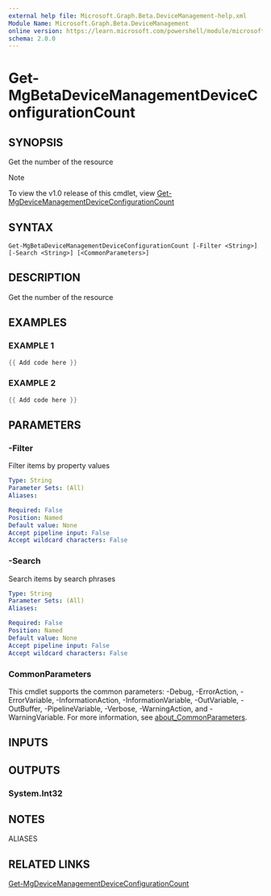 ```yaml
---
external help file: Microsoft.Graph.Beta.DeviceManagement-help.xml
Module Name: Microsoft.Graph.Beta.DeviceManagement
online version: https://learn.microsoft.com/powershell/module/microsoft.graph.beta.devicemanagement/get-mgbetadevicemanagementdeviceconfigurationcount
schema: 2.0.0
---
```


# Get-MgBetaDeviceManagementDeviceConfigurationCount

## SYNOPSIS
Get the number of the resource

> [!NOTE]
> To view the v1.0 release of this cmdlet, view [Get-MgDeviceManagementDeviceConfigurationCount](/powershell/module/Microsoft.Graph.DeviceManagement/Get-MgDeviceManagementDeviceConfigurationCount?view=graph-powershell-1.0)

## SYNTAX

```
Get-MgBetaDeviceManagementDeviceConfigurationCount [-Filter <String>] [-Search <String>] [<CommonParameters>]
```

## DESCRIPTION
Get the number of the resource

## EXAMPLES

### EXAMPLE 1
```powershell
{{ Add code here }}
```

### EXAMPLE 2
```powershell
{{ Add code here }}
```

## PARAMETERS

### -Filter
Filter items by property values

```yaml
Type: String
Parameter Sets: (All)
Aliases:

Required: False
Position: Named
Default value: None
Accept pipeline input: False
Accept wildcard characters: False
```

### -Search
Search items by search phrases

```yaml
Type: String
Parameter Sets: (All)
Aliases:

Required: False
Position: Named
Default value: None
Accept pipeline input: False
Accept wildcard characters: False
```

### CommonParameters
This cmdlet supports the common parameters: -Debug, -ErrorAction, -ErrorVariable, -InformationAction, -InformationVariable, -OutVariable, -OutBuffer, -PipelineVariable, -Verbose, -WarningAction, and -WarningVariable. For more information, see [about_CommonParameters](http://go.microsoft.com/fwlink/?LinkID=113216).

## INPUTS

## OUTPUTS

### System.Int32
## NOTES

ALIASES

## RELATED LINKS
[Get-MgDeviceManagementDeviceConfigurationCount](/powershell/module/Microsoft.Graph.DeviceManagement/Get-MgDeviceManagementDeviceConfigurationCount?view=graph-powershell-1.0)

